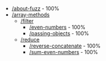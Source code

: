 

<!-- BEGIN TOC -->
- [/about-fuzz](./about-fuzz) - 100%
- [/array-methods](./array-methods)
  - [/filter](./array-methods/filter)
    - [/even-numbers](./array-methods/filter/even-numbers) - 100%
    - [/passing-objects](./array-methods/filter/passing-objects) - 100%
  - [/reduce](./array-methods/reduce)
    - [/reverse-concatenate](./array-methods/reduce/reverse-concatenate) - 100%
    - [/sum-even-numbers](./array-methods/reduce/sum-even-numbers) - 100%

<!-- END TOC -->